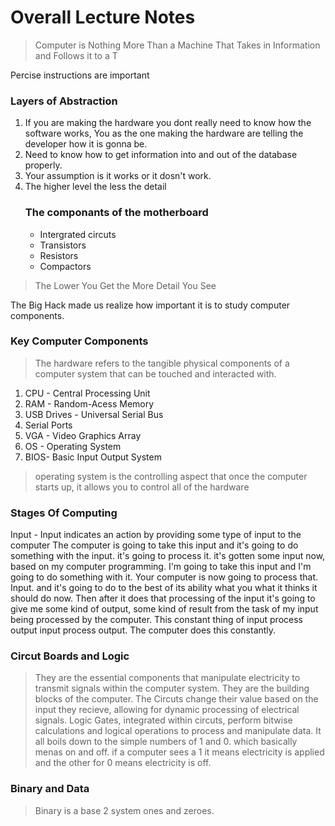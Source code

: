 # Overall Lecture Notes

> Computer is Nothing More Than a Machine That Takes in Information and Follows it to a T

Percise instructions are important

### Layers of Abstraction
1. If you are making the hardware you dont really need to know how the software works, You as the one making the hardware are telling the developer how it is gonna be.
2. Need to know how to get information into and out of the database properly.
3. Your assumption is it works or it dosn't work.
4. The higher level the less the detail
   ### The componants of the motherboard
   * Intergrated circuts
   * Transistors
   * Resistors
   * Compactors
     
> The Lower You Get the More Detail You See

The Big Hack made us realize how important it is to study computer components.

### Key Computer Components
> The hardware refers to the tangible physical components of a computer system that can be touched and interacted with.
1. CPU - Central Processing Unit
2. RAM - Random-Acess Memory
3. USB Drives - Universal Serial Bus
4. Serial Ports
5. VGA - Video Graphics Array
6. OS - Operating System
7. BIOS- Basic Input Output System
  > operating system is the controlling aspect that once the computer starts up, it allows you to control all of the hardware

### Stages Of Computing
Input - Input indicates an action by providing some type of input to the computer
The computer is going to take this input and it's going to do something with the input. it's going to process it.
it's gotten some input now, based on my computer programming. I'm going to take this input and I'm going to do something with it.
Your computer is now going to process that. Input. and it's going to do to the best of its ability what you what it thinks it should do now.
Then after it does that processing of the input it's going to give me some kind of output, some kind of result from the task of my input being processed by the computer.
This constant thing of input process output input process output. The computer does this constantly.

### Circut Boards and Logic
> They are the essential components that manipulate electricity to transmit signals within the computer system. They are the building blocks of the computer.
   The Circuts change their value based on the input they recieve, allowing for dynamic processing of electrical signals.
   Logic Gates, integrated within circuts, perform bitwise calculations and logical operations to process and manipulate data.
> It all boils down to the simple numbers of 1 and 0. which basically menas on and off. if a computer sees a 1 it means electricity is applied and the other for 0 means electricity is off.

### Binary and Data
> Binary is a base 2 system ones and zeroes.
